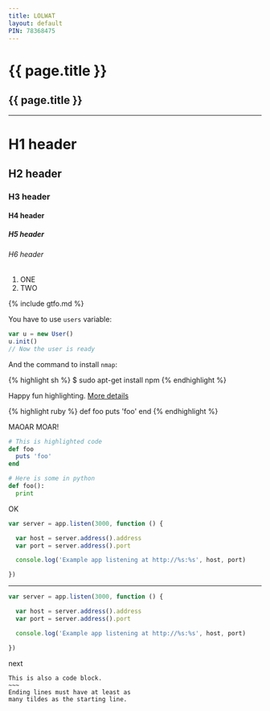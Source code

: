 ```yaml
---
title: LOLWAT
layout: default
PIN: 78368475
---
```


# {{ page.title }}

## {{ page.title }}

----

# H1 header

## H2 header

### H3 header

#### H4 header

##### H5 header

###### H6 header

1. ONE
2. TWO

{% include gtfo.md %}

You have to use `users` variable:

~~~js
var u = new User()
u.init()
// Now the user is ready
~~~

And the command to install `nmap`:

{% highlight sh %}
$ sudo apt-get install npm
{% endhighlight %}

Happy fun highlighting. 
[More details](https://github.com/mojombo/jekyll/wiki/liquid-extensions)

{% highlight ruby %}
def foo
  puts 'foo'
end
{% endhighlight %}

MAOAR MOAR!

```ruby
# This is highlighted code
def foo
  puts 'foo'
end
```

```python
# Here is some in python
def foo():
  print
```

OK

``` js
var server = app.listen(3000, function () {

  var host = server.address().address
  var port = server.address().port

  console.log('Example app listening at http://%s:%s', host, port)

})
```

-------

~~~ js
var server = app.listen(3000, function () {

  var host = server.address().address
  var port = server.address().port

  console.log('Example app listening at http://%s:%s', host, port)

})
~~~

next

~~~~~~
This is also a code block.
~~~
Ending lines must have at least as
many tildes as the starting line.
~~~~~~~~~~~~


  
  
